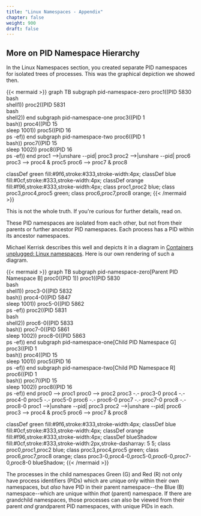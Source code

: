 ```yaml
---
title: "Linux Namespaces - Appendix"
chapter: false
weight: 900
draft: false
---
```


## More on PID Namespace Hierarchy

In the Linux Namespaces section, you created separate PID namespaces for isolated trees of processes. This was the graphical depiction we showed then.


{{< mermaid >}}
graph TB
    subgraph pid-namespace-zero
         proc1((PID 5830<br>bash<br>shell1))
         proc2((PID 5831<br>bash<br>shell2))
    end
    subgraph pid-namespace-one
         proc3((PID 1<br>bash))
         proc4((PID 15<br>sleep 1001))
         proc5((PID 16<br>ps -ef))
    end
    subgraph pid-namespace-two
         proc6((PID 1<br>bash))
         proc7((PID 15<br>sleep 1002))
         proc8((PID 16<br>ps -ef))
    end
proc1 -->|unshare --pid| proc3
proc2 -->|unshare --pid| proc6
proc3 --> proc4 & proc5
proc6 --> proc7 & proc8

classDef green fill:#9f6,stroke:#333,stroke-width:4px;
classDef blue fill:#0cf,stroke:#333,stroke-width:4px;
classDef orange fill:#f96,stroke:#333,stroke-width:4px;
class proc1,proc2 blue;
class proc3,proc4,proc5 green;
class proc6,proc7,proc8 orange;
{{< /mermaid >}}

This is not the whole truth. If you're curious for further details, read on.

These PID namespaces are isolated from each other, but not from their parents or further ancestor PID namespaces.
Each process has a PID within its ancestor namespaces.

Michael Kerrisk describes this well and depicts it in a diagram in [Containers unplugged: Linux namespaces](https://www.youtube.com/watch?v=0kJPa-1FuoI). Here is our own rendering of such a diagram.

{{< mermaid >}}
graph TB
    subgraph pid-namespace-zero[Parent PID Namespace B]
         proc0((PID 1))
         proc1((PID 5830<br>bash<br>shell1))
         proc3-0((PID 5832<br>bash))
         proc4-0((PID 5847<br>sleep 1001))
         proc5-0((PID 5862<br>ps -ef))
         proc2((PID 5831<br>bash<br>shell2))
         proc6-0((PID 5833<br>bash))
         proc7-0((PID 5861<br>sleep 1002))
         proc8-0((PID 5863<br>ps -ef))
    end
    subgraph pid-namespace-one[Child PID Namespace G]
         proc3((PID 1<br>bash))
         proc4((PID 15<br>sleep 1001))
         proc5((PID 16<br>ps -ef))
    end
    subgraph pid-namespace-two[Child PID Namespace R]
         proc6((PID 1<br>bash))
         proc7((PID 15<br>sleep 1002))
         proc8((PID 16<br>ps -ef))
    end
proc0 --> proc1
proc0 --> proc2
proc3 -.- proc3-0
proc4 -.- proc4-0
proc5 -.- proc5-0
proc6 -.- proc6-0
proc7 -.- proc7-0
proc8 -.- proc8-0
proc1 -->|unshare --pid| proc3
proc2 -->|unshare --pid| proc6
proc3 --> proc4 & proc5
proc6 --> proc7 & proc8

classDef green fill:#9f6,stroke:#333,stroke-width:4px;
classDef blue fill:#0cf,stroke:#333,stroke-width:4px;
classDef orange fill:#f96,stroke:#333,stroke-width:4px;
classDef blueShadow fill:#0cf,stroke:#333,stroke-width:2px,stroke-dasharray: 5 5;
class proc0,proc1,proc2 blue;
class proc3,proc4,proc5 green;
class proc6,proc7,proc8 orange;
class proc3-0,proc4-0,proc5-0,proc6-0,proc7-0,proc8-0 blueShadow;
{{< /mermaid >}}

The processes in the child namespaces Green (G) and Red (R) not only have process identifiers (PIDs) which are unique only within their own namespaces, but *also* have PID in their parent namespace--the Blue (B) namespace--which are unique within *that* (parent) namespace. If there are grandchild namespaces, those processes can also be viewed from their parent *and* grandparent PID namespaces, with unique PIDs in each.

